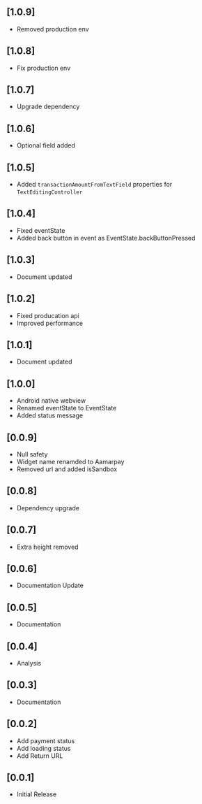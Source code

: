 ## [1.0.9]
* Removed production env


## [1.0.8]
* Fix production env



## [1.0.7]
* Upgrade dependency


## [1.0.6]
* Optional field added


## [1.0.5]
* Added `transactionAmountFromTextField` properties for `TextEditingController`

## [1.0.4]
* Fixed eventState
* Added back button in event as EventState.backButtonPressed

## [1.0.3]

* Document updated

## [1.0.2]

* Fixed producation api
* Improved performance

## [1.0.1]

* Document updated

## [1.0.0]

* Android native webview
* Renamed eventState to EventState
* Added status message


## [0.0.9]

* Null safety
* Widget name renamded to Aamarpay
* Removed url and added isSandbox


## [0.0.8]

* Dependency upgrade

## [0.0.7]

* Extra height removed

## [0.0.6]

* Documentation Update

## [0.0.5]

* Documentation

## [0.0.4]

* Analysis

## [0.0.3]

* Documentation


## [0.0.2]

* Add payment status
* Add loading status
* Add Return URL


## [0.0.1]

* Initial Release
